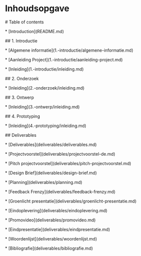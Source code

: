 # Inhoudsopgave

\# Table of contents



\* \[Introduction\]\(README.md\)



\#\# 1. Introductie



\* \[Algemene informatie\]\(1.-introductie/algemene-informatie.md\)

\* \[Aanleiding Project\]\(1.-introductie/aanleiding-project.md\)

\* \[Inleiding\]\(1.-introductie/inleiding.md\)



\#\# 2. Onderzoek



\* \[Inleiding\]\(2.-onderzoek/inleiding.md\)



\#\# 3. Ontwerp



\* \[Inleiding\]\(3.-ontwerp/inleiding.md\)



\#\# 4. Prototyping



\* \[Inleiding\]\(4.-prototyping/inleiding.md\)



\#\# Deliverables



\* \[Deliverables\]\(deliverables/deliverables.md\)

\* \[Projectvoorstel\]\(deliverables/projectvoorstel-de.md\)

\* \[Pitch projectvoorstel\]\(deliverables/pitch-projectvoorstel.md\)

\* \[Design Brief\]\(deliverables/design-brief.md\)

\* \[Planning\]\(deliverables/planning.md\)

\* \[Feedback Frenzy\]\(deliverables/feedback-frenzy.md\)

\* \[Groenlicht presentatie\]\(deliverables/groenlicht-presentatie.md\)

\* \[Eindoplevering\]\(deliverables/eindoplevering.md\)

\* \[Promovideo\]\(deliverables/promovideo.md\)

\* \[Eindpresentatie\]\(deliverables/eindpresentatie.md\)

\* \[Woordenlijst\]\(deliverables/woordenlijst.md\)

\* \[Bibliografie\]\(deliverables/bibliografie.md\)

